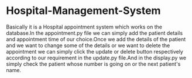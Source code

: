 # Hospital-Management-System
Basically it is a Hospital appointment system which works on the database.In the appointment.py file we can simply add the patient details and appointment time of our choice.Once we add the details of the patient and we want to change some of the details or we want to delete the appointment we can simply click the update or delete button respectively according to our requirement in the update.py file.And in the display.py we simply check the patient whose number is going on or the next patient's name.

